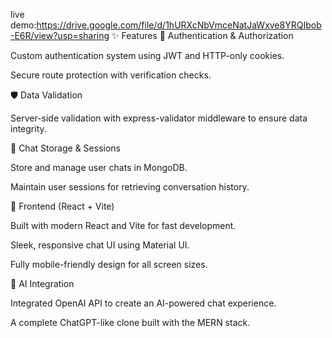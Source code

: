 live demo:https://drive.google.com/file/d/1hURXcNbVmceNatJaWxve8YRQIbob-E6R/view?usp=sharing
✨ Features
🔐 Authentication & Authorization

Custom authentication system using JWT and HTTP-only cookies.

Secure route protection with verification checks.

🛡 Data Validation

Server-side validation with express-validator middleware to ensure data integrity.

💬 Chat Storage & Sessions

Store and manage user chats in MongoDB.

Maintain user sessions for retrieving conversation history.

🎨 Frontend (React + Vite)

Built with modern React and Vite for fast development.

Sleek, responsive chat UI using Material UI.

Fully mobile-friendly design for all screen sizes.

🤖 AI Integration

Integrated OpenAI API to create an AI-powered chat experience.

A complete ChatGPT-like clone built with the MERN stack.
